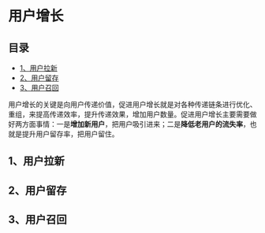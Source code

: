 # 用户增长
## 目录
- [1、用户拉新](#1用户拉新)
- [2、用户留存](#2用户留存)
- [3、用户召回](#3用户召回)

用户增长的关键是向用户传递价值，促进用户增长就是对各种传递链条进行优化、重组，来提高传递效率，提升传递效果，增加用户数量。促进用户增长主要需要做好两方面事情：一是**增加新用户**，把用户吸引进来；二是**降低老用户的流失率**，也就是提升用户留存率，把用户留住。

## 1、用户拉新
## 2、用户留存
## 3、用户召回
